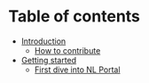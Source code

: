 # Table of contents

* [Introduction](README.md)
  * [How to contribute](CONTRIBUTING.md)
* [Getting started](getting-started/getting-started.md)
  * [First dive into NL Portal](getting-started/first-dive/first-dive.md)


